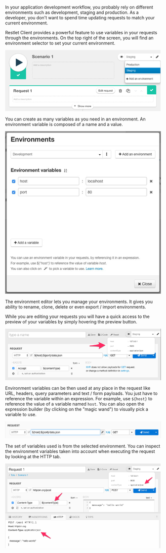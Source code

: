 In your application development workflow, you probably rely on different environments such as development, staging and production. 
As a developer, you don't want to spend time updating requests to match your current environment.

Restlet Client provides a powerful feature to use variables in your requests through the environments.
On the top right of the screen, you will find an environment selector to set your current environment.

![Documentation](images/23-environment-selector.png "Documentation")

You can create as many variables as you need in an environment.
An environment variable is composed of a name and a value.

![Documentation](images/25-environment-modal.jpg "Documentation")

The environment editor lets you manage your environments. It gives you ability to rename, clone, delete or even export / import environments.

While you are editing your requests you will have a quick access to the preview of your variables by simply hovering the preview button.

![Documentation](images/26-environment-preview.png "Documentation")

Environment variables can be then used at any place in the request like URL, headers, query parameters and text / form payloads.
You just have to reference the variable within an expression. For example, use `${host}` to reference the value of a variable named `host`.
You can also open the expression builder (by clicking on the "magic wand") to visually pick a variable to use.

![Environment variables](images/24-environment-variables.png "Environment variables")

The set of variables used is from the selected environment. 
You can inspect the environment variables taken into account when executing the request by looking at the HTTP tab.

![Environment variables](images/22-environment-variables.png "Environment variables")